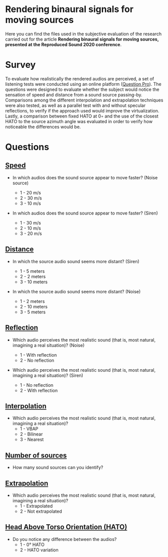 # Rendering binaural signals for moving sources

Here you can find the files used in the subjective evaluation of the research carried out for the article **Rendering binaural signals for moving sources, presented at the Reproduced Sound 2020 conference**.

# Survey

To evaluate how realistically the rendered audios are perceived, a set of listening tests were conducted using an online platform (<a href = 'https://www.questionpro.com/'>Question Pro</a>). The questions were designed to evaluate whether the subject would notice the sensation of speed and distance from a sound source passing-by. Comparisons among the different interpolation and extrapolation techniques were also tested, as well as a parallel test with and without specular reflections, to verify if the approach used would improve the virtualization. Lastly, a comparison between fixed HATO at 0◦ and the use of the closest HATO to the source azimuth angle was evaluated in order to verify how noticeable the differences would be.

# Questions 


## <a href = 'https://github.com/gomeslucasm/Rendering-binaural-audios-for-moving-sources/tree/master/Velocity'>Speed<a>
- In which audios does the sound source appear to move faster? (Noise source)
    - 1 - 20 m/s
    - 2 - 30 m/s 
    - 3 - 10 m/s

- In which audios does the sound source appear to move faster? (Siren)
  - 1 - 30 m/s
  - 2 - 10 m/s
  - 3 - 20 m/s
  
## <a href >Distance<a>
- In which the source audio sound seems more distant? (Siren)
    - 1 - 5 meters
    - 2 - 2 meters 
    - 3 - 10 meters

- In which the source audio sound seems more distant? (Noise)
    - 1 - 2 meters
    - 2 - 10 meters 
    - 3 - 5 meters

## <a href = 'https://github.com/gomeslucasm/Rendering-binaural-audios-for-moving-sources/tree/master/Reflection'>Reflection<a>

- Which audio perceives the most realistic sound (that is, most natural, imagining a real situation)? (Noise)
    - 1 - With reflection
    - 2 - No reflection

- Which audio perceives the most realistic sound (that is, most natural, imagining a real situation)? (Siren)
    - 1 - No reflection
    - 2 - With reflection
   
## <a href = 'https://github.com/gomeslucasm/Rendering-binaural-audios-for-moving-sources/tree/master/Interpolation'>Interpolation</a>
   
- Which audio perceives the most realistic sound (that is, most natural, imagining a real situation)?
    - 1 - VBAP
    - 2 - Bilinear
    - 3 - Nearest
   
## <a href = 'https://github.com/gomeslucasm/Rendering-binaural-audios-for-moving-sources/tree/master/Some%20Sources'>Number of sources</a>
   
- How many sound sources can you identify?
   
## <a href = 'https://github.com/gomeslucasm/Rendering-binaural-audios-for-moving-sources/tree/master/Extrapolation'>Extrapolation<a>

- Which audio perceives the most realistic sound (that is, most natural, imagining a real situation)?
    - 1 - Extrapolated
    - 2 - Not extrapolated
    
## <a href = 'https://github.com/gomeslucasm/Rendering-binaural-audios-for-moving-sources/tree/master/HATO'>Head Above Torso Orientation (HATO)<a>

- Do you notice any difference between the audios?
   - 1 - 0° HATO
   - 2 - HATO variation
   
   
   
